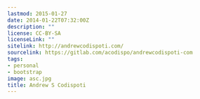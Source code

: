 ```yaml
---
lastmod: 2015-01-27
date: 2014-01-22T07:32:00Z
description: ""
license: CC-BY-SA
licenseLink: ""
sitelink: http://andrewcodispoti.com/
sourcelink: https://gitlab.com/acodispo/andrewcodispoti-com
tags:
- personal
- bootstrap
image: asc.jpg
title: Andrew S Codispoti
---
```


